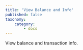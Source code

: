 ```yaml
---
title: 'View Balance and Info'
published: false
taxonomy:
    category:
        - docs
---
```


View balance and transaction info.
